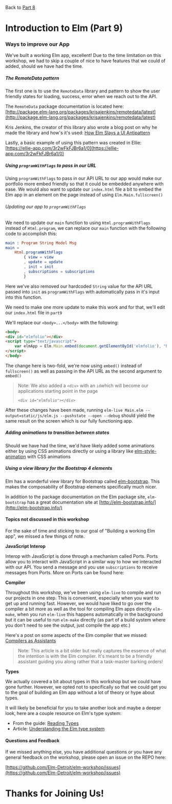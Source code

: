 
Back to [Part 8](../part8/README.md)

# Introduction to Elm (Part 9)

### Ways to improve our App

We've built a working Elm app, excellent! Due to the time limitation on this workshop, we had to skip a
couple of nice to have features that we could of added, should we have had the time. 

##### The RemoteData pattern

The first one is to use the `RemoteData` library and pattern to show the user friendly states for loading,
 success, error when we reach out to the API. 
 
The `RemoteData` package documentation is located here: 
[http://package.elm-lang.org/packages/krisajenkins/remotedata/latest](http://package.elm-lang.org/packages/krisajenkins/remotedata/latest)

Kris Jenkins, the creator of this library also wrote a blog post on why he made the library
 and how's it's used: [How Elm Slays a UI Antipattern](http://blog.jenkster.com/2016/06/how-elm-slays-a-ui-antipattern.html)

Lastly, a basic example of using this pattern was created in Ellie: [https://ellie-app.com/3r2wFkFJBr6a1/0](https://ellie-app.com/3r2wFkFJBr6a1/0)

##### Using `programWithFlags` to pass in our URL
 
 Using `programWithFlags` to pass in our API URL to our app would make our portfolio 
 more embed friendly so that it could be embedded anywhere with ease. We would also want to update our
 `index.html` file a bit to embed the Elm app in an element on the page instead of using `Elm.Main.fullscreen()`

###### Updating our app to `programWithFlags`

We need to update our `main` function to using `Html.programWithFlags` instead of `Html.program`, we can
replace our `main` function with the following code to accomplish this:

```elm
main : Program String Model Msg
main =
    Html.programWithFlags
        { view = view
        , update = update
        , init = init
        , subscriptions = subscriptions
        }
```

Here we've also removed our hardcoded `String` value for the API URL passed into `init` 
as `programWithFlags` with automatically pass in it's input into this function. 

We need to make one more update to make this work and for that, we'll edit our `index.html` file in `part9`

We'll replace our `<body>...</body>` with the following:

```html
<body>
<div id="elmfolio"></div>
<script type="text/javascript">
    var elmApp = Elm.Main.embed(document.getElementById('elmfolio'), "http://www.mocky.io/v2/59f8cfa92d0000891dad41ed");
</script>
</body>
```

The change here is two-fold, we're now using `embed()` instead of `fullscreen()` as well as
 passing in the API URL as the second argument to `embed()`
 
>Note: We also added a `<div>` with an `id`which will become our applications starting point in the page
>
>`<div id="elmfolio"></div>`

After these changes have been made, running `elm-live Main.elm --output=static/js/elm.js --pushstate --open --debug`
should yield the same result on the screen which is our fully functioning app.

##### Adding animations to transition between states

Should we have had the time, we'd have likely added some animations either by using CSS animations directly
or using a library like [elm-style-animation](https://github.com/mdgriffith/elm-style-animation) with CSS animations

##### Using a view library for the Bootstrap 4 elements

Elm has a wonderful view library for Bootstrap called [elm-bootstrap](http://package.elm-lang.org/packages/rundis/elm-bootstrap/latest).
This makes the composability of Bootstrap elements specifically much nicer. 

In addition to the package documentation on the Elm package site, `elm-bootstrap` has a great documentation
site at [http://elm-bootstrap.info/](http://elm-bootstrap.info/)

#### Topics not discussed in this workshop

For the sake of time and sticking to our goal of "Building a working Elm app", we missed a few things of note. 

__JavaScript Interop__

Interop with JavaScript is done through a mechanism called Ports. Ports allow you to interact with JavaScript in a similar way
to how we interacted with our API. You send a message and you use `subscriptions` to receive messages from Ports. More
on Ports can be found here: 

__Compiler__

Throughout this workshop, we've been using `elm-live` to compile and run our projects in one step. This is convenient, especially
when you want to get up and running fast. However, we would have liked to go over the compiler a bit more as well
as the tool for compiling Elm apps directly `elm-make`, when you run `elm-live` this happens automatically in the 
background but it can be useful to run `elm-make` directly (as part of a build system where you don't need to see 
the output, just compile the app etc.)

Here's a post on some aspects of the Elm compiler that we missed: [Compilers as Assistants](http://elm-lang.org/blog/compilers-as-assistants)

>Note: This article is a bit older but really captures the essence of what the intention is with the Elm compiler. It's
meant to be a friendly assistant guiding you along rather that a task-master barking orders!

__Types__

We actually covered a bit about types in this workshop but we could have gone further. However, we opted not to 
specifically so that we could get you to the goal of building an Elm app without a lot of theory or hype about types. 

It will likely be beneficial for you to take another look and maybe a deeper look, here are a couple resource on Elm's
type system:

- From the guide: [Reading Types](https://guide.elm-lang.org/types/reading_types.html)
- Article: [Understanding the Elm type system](http://www.adamwaselnuk.com/elm/2016/05/27/understanding-the-elm-type-system.html)

#### Questions and Feedback

If we missed anything else, you have additional questions or you have any general feedback on the workshop, 
please open an issue on the REPO here:

[https://github.com/Elm-Detroit/elm-workshop/issues](https://github.com/Elm-Detroit/elm-workshop/issues)

# Thanks for Joining Us!